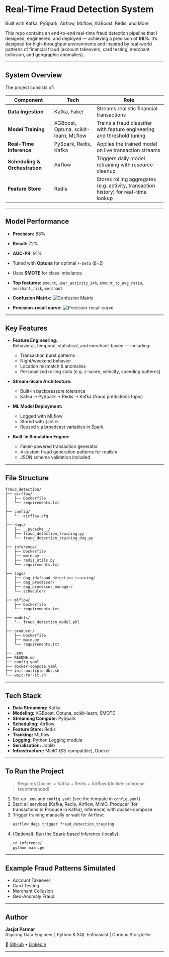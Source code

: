 # Real-Time Fraud Detection System 
Built with Kafka, PySpark, Airflow, MLflow, XGBoost, Redis, and More

This repo contains an end-to-end real-time fraud detection pipeline that I designed, engineered, and deployed — achieving a precision of **98%**. It’s designed for high-throughput environments and inspired by real-world patterns of financial fraud (account takeovers, card testing, merchant collusion, and geographic anomalies).

---

## System Overview

The project consists of:

| Component | Tech | Role |
|----------|------|------|
| **Data Ingestion** | Kafka, Faker | Streams realistic financial transactions |
| **Model Training** | XGBoost, Optuna, scikit-learn, MLflow | Trains a fraud classifier with feature engineering and threshold tuning |
| **Real-Time Inference** | PySpark, Redis, Kafka | Applies the trained model on live transaction streams |
| **Scheduling & Orchestration** | Airflow | Triggers daily model retraining with resource cleanup |
| **Feature Store** | Redis | Stores rolling aggregates (e.g. activity, transaction history) for real-time lookup |

---

## Model Performance

- **Precision:** 98%
- **Recall:** 72%
- **AUC-PR:** 91%
- Tuned with **Optuna** for optimal `F-beta` (β=2)
- Uses **SMOTE** for class imbalance
- **Top features:** `amount`, `user_activity_24h`, `amount_to_avg_ratio`, `merchant_risk`, `merchant`

- **Confusion Matrix:**
    ![Confusion Matrix](graphs/avg_score_comments_by_hour.png)

- **Precision-recall curve:**
    ![Precision-recall curve](graphs/avg_score_comments_by_hour.png)
---

## Key Features

- **Feature Engineering:**  
  Behavioral, temporal, statistical, and merchant-based — including:
  - Transaction burst patterns
  - Night/weekend behavior
  - Location mismatch & anomalies
  - Personalized rolling stats (e.g. z-score, velocity, spending patterns)

- **Stream-Scale Architecture:**  
  - Built-in backpressure tolerance
  - Kafka ➝ PySpark ➝ Redis ➝ Kafka (fraud predictions topic)

- **ML Model Deployment:**  
  - Logged with MLflow  
  - Stored with `joblib`  
  - Reused via broadcast variables in Spark  

- **Built-In Simulation Engine:**  
  - Faker-powered transaction generator
  - 4 custom fraud generation patterns for realism
  - JSON schema validation included

---

## File Structure

```
fraud_detection/
├── airflow/
│   ├── Dockerfile
│   └── requirements.txt
│
├── config/
│   └── airflow.cfg
│
├── dags/
│   ├── __pycache__/
│   ├── fraud_detection_training.py
│   └── fraud_detection_training_dag.py
│
├── inference/
│   ├── Dockerfile
│   ├── main.py
│   ├── redis_utils.py
│   └── requirements.txt
│
├── logs/
│   ├── dag_id=fraud_detection_training/
│   ├── dag_processor/
│   ├── dag_processor_manager/
│   └── scheduler/
│
├── mlflow/
│   ├── Dockerfile
│   └── requirements.txt
│
├── models/
│   └── fraud_detection_model.pkl
│
├── producer/
│   ├── Dockerfile
│   ├── main.py
│   └── requirements.txt
│
├── .env
├── README.md
├── config.yaml
├── docker-compose.yaml
├── init-multiple-dbs.sh
└── wait-for-it.sh
```

---

## Tech Stack

- **Data Streaming:** Kafka
- **Modeling:** XGBoost, Optuna, scikit-learn, SMOTE
- **Streaming Compute:** PySpark
- **Scheduling:** Airflow
- **Feature Store:** Redis
- **Tracking:** MLflow
- **Logging:** Python Logging module
- **Serialization:** Joblib
- **Infrastructure:** MinIO (S3-compatible), Docker

---

## To Run the Project

> Requires Docker + Kafka + Redis + Airflow (docker-compose recommended)

1. Set up `.env` and `config.yaml` (see the tempate in `config.yaml`)
2. Start all services (Kafka, Redis, Airflow, MinIO, Producer (for transactions to Produce in Kafka), Inference) with docker-compose
3. Trigger training manually or wait for Airflow:
    ```bash
    airflow dags trigger fraud_detection_training
    ```
4. (Optional): Run the Spark-based inference (locally):
    ```bash
    cd inference/
    python main.py
    ```

---

## Example Fraud Patterns Simulated

- Account Takeover
- Card Testing
- Merchant Collusion
- Geo-Anomaly Fraud

---

## Author

**Jasjot Parmar**  
Aspiring Data Engineer | Python & SQL Enthusiast | Curious Storyteller  

🔗 [GitHub](https://github.com/jasjotp) • [LinkedIn](https://www.linkedin.com/in/jasjotparmar)

---

